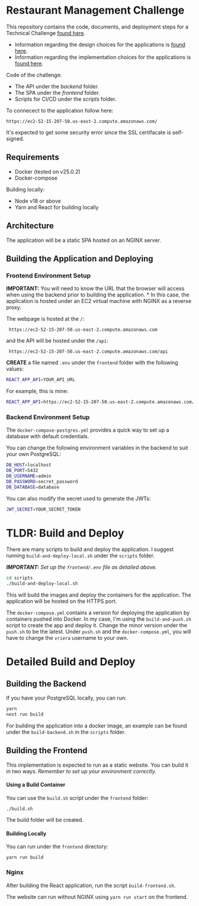 # Restaurant Management Challenge

This repository contains the code, documents, and deployment steps for a Technical Challenge [found here](./CHALLENGE.md).

* Information regarding the design choices for the applications is [found here](./DESIGN.md).
* Information regarding the implementation choices for the applications is [found here](./IMPLEMENTATION.md).

Code of the challenge:

* The API under the *backend* folder.
* The SPA under the *frontend* folder.
* Scripts for CI/CD under the *scripts* folder.

To connecect to the application follow here:
```
https://ec2-52-15-207-50.us-east-2.compute.amazonaws.com/
```
It's expected to get some security error since the SSL certifacate is self-signed.


## Requirements

- Docker (tested on v25.0.2)
- Docker-compose

Building locally:

- Node v18 or above
- Yarn and React for building locally

## Architecture

The application will be a static SPA hosted on an NGINX server.

## Building the Application and Deploying

### Frontend Environment Setup

**IMPORTANT:** You will need to know the URL that the browser will access when using the backend prior to building the application.
    * In this case, the application is hosted under an EC2 virtual machine with NGINX as a reverse proxy.

The webpage is hosted at the `/`:
```
 https://ec2-52-15-207-50.us-east-2.compute.amazonaws.com
```

and the API will be hosted under the `/api`:
```
 https://ec2-52-15-207-50.us-east-2.compute.amazonaws.com/api
```

**CREATE** a file named `.env` under the `frontend` folder with the following values:

```sh
REACT_APP_API=YOUR_API_URL
```

For example, this is mine:
```sh
REACT_APP_API=https://ec2-52-15-207-50.us-east-2.compute.amazonaws.com/api
```

### Backend Environment Setup

The `docker-compose-postgres.yml` provides a quick way to set up a database with default credentials.

You can change the following environment variables in the backend to suit your own PostgreSQL:

```sh
DB_HOST=localhost
DB_PORT=5432
DB_USERNAME=admin
DB_PASSWORD=secret_password
DB_DATABASE=database
```

You can also modify the secret used to generate the JWTs:
```sh
JWT_SECRET=YOUR_SECRET_TOKEN
```

# TLDR: Build and Deploy

There are many scripts to build and deploy the application. I suggest running `build-and-deploy-local.sh` under the `scripts` folder.

***IMPORTANT:** Set up the `frontend/.env` file as detailed above.*

```sh
cd scripts
./build-and-deploy-local.sh
```

This will build the images and deploy the containers for the application. The application will be hosted on the HTTPS port.

The `docker-compose.yml` contains a version for deploying the application by containers pushed into Docker.
In my case, I'm using the `build-and-push.sh` script to create the app and deploy it.
Change the minor version under the `push.sh` to be the latest.
Under `push.sh` and the `docker-compose.yml`, you will have to change the `vriera` username to your own.

# Detailed Build and Deploy

## Building the Backend

If you have your PostgreSQL locally, you can run:

```sh
yarn
nest run build
```

For building the application into a docker image, an example can be found under the `build-backend.sh` in the `scripts` folder.

## Building the Frontend

This implementation is expected to run as a static website. You can build it in two ways.
*Remember to set up your environment correctly.*

#### Using a Build Container
You can use the `build.sh` script under the `frontend` folder:
```
./build.sh  
```
The build folder will be created.

#### Building Locally

You can run under the `frontend` directory:

```
yarn run build
```

### Nginx

After building the React application, run the script `build-frontend.sh`.

The website can run without NGINX using `yarn run start` on the frontend.